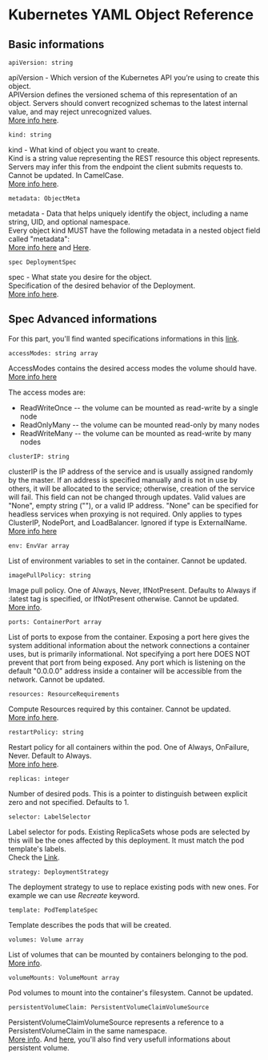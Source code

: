 # Kubernetes YAML Object Reference

## Basic informations


`apiVersion: string`

apiVersion - Which version of the Kubernetes API you’re using to create this object.  
APIVersion defines the versioned schema of this representation of an object. Servers should convert recognized schemas to the latest internal value, and may reject unrecognized values.  
[More info here](https://git.k8s.io/community/contributors/devel/sig-architecture/api-conventions.md#resources).


`kind: string`

kind - What kind of object you want to create.  
Kind is a string value representing the REST resource this object represents. Servers may infer this from the endpoint the client submits requests to. Cannot be updated. In CamelCase.  
[More info here](https://git.k8s.io/community/contributors/devel/sig-architecture/api-conventions.md#types-kinds).


`metadata: ObjectMeta`

metadata - Data that helps uniquely identify the object, including a name string, UID, and optional namespace.  
Every object kind MUST have the following metadata in a nested object field called "metadata":  
[More info here](https://kubernetes.io/docs/reference/generated/kubernetes-api/v1.18/#objectmeta-v1-meta) and [Here](https://github.com/kubernetes/community/blob/master/contributors/devel/sig-architecture/api-conventions.md#metadata).


`spec DeploymentSpec`

spec - What state you desire for the object.  
Specification of the desired behavior of the Deployment.  
[More info here](https://kubernetes.io/docs/reference/generated/kubernetes-api/v1.18/#deploymentspec-v1-apps).


## Spec Advanced informations

For this part, you'll find wanted specifications informations in this [link](https://kubernetes.io/docs/reference/generated/kubernetes-api/v1.18/#deploymentspec-v1-apps).

`accessModes: string array`

AccessModes contains the desired access modes the volume should have.  
[More info here](https://kubernetes.io/docs/concepts/storage/persistent-volumes#access-modes-1)

The access modes are:
* ReadWriteOnce -- the volume can be mounted as read-write by a single node
* ReadOnlyMany -- the volume can be mounted read-only by many nodes
* ReadWriteMany -- the volume can be mounted as read-write by many nodes

`clusterIP: string`

clusterIP is the IP address of the service and is usually assigned randomly by the master. If an address is specified manually and is not in use by others, it will be allocated to the service; otherwise, creation of the service will fail. This field can not be changed through updates. Valid values are "None", empty string (""), or a valid IP address. "None" can be specified for headless services when proxying is not required. Only applies to types ClusterIP, NodePort, and LoadBalancer. Ignored if type is ExternalName.  
[More info here](https://kubernetes.io/docs/concepts/services-networking/service/#virtual-ips-and-service-proxies)

`env: EnvVar array`

List of environment variables to set in the container. Cannot be updated.

`imagePullPolicy: string`

Image pull policy. One of Always, Never, IfNotPresent. Defaults to Always if :latest tag is specified, or IfNotPresent otherwise. Cannot be updated.  
[More info](https://kubernetes.io/docs/concepts/containers/images#updating-images).

`ports: ContainerPort array`

List of ports to expose from the container. Exposing a port here gives the system additional information about the network connections a container uses, but is primarily informational. Not specifying a port here DOES NOT prevent that port from being exposed. Any port which is listening on the default "0.0.0.0" address inside a container will be accessible from the network. Cannot be updated.

`resources: ResourceRequirements`

Compute Resources required by this container. Cannot be updated.  
[More info here](https://kubernetes.io/docs/concepts/configuration/manage-compute-resources-container/).

`restartPolicy: string`

Restart policy for all containers within the pod. One of Always, OnFailure, Never. Default to Always.  
[More info here](https://kubernetes.io/docs/concepts/workloads/pods/pod-lifecycle/#restart-policy).

`replicas: integer`

Number of desired pods. This is a pointer to distinguish between explicit zero and not specified. Defaults to 1.

`selector: LabelSelector`

Label selector for pods. Existing ReplicaSets whose pods are selected by this will be the ones affected by this deployment. It must match the pod template's labels.  
Check the [Link](https://kubernetes.io/docs/reference/generated/kubernetes-api/v1.18/#labelselector-v1-meta).

`strategy: DeploymentStrategy`

The deployment strategy to use to replace existing pods with new ones.
For example we can use *Recreate* keyword.

`template: PodTemplateSpec`

Template describes the pods that will be created.

`volumes: Volume array`

List of volumes that can be mounted by containers belonging to the pod.  
[More info](https://kubernetes.io/docs/concepts/storage/volumes).

`volumeMounts: VolumeMount array`

Pod volumes to mount into the container's filesystem. Cannot be updated.

`persistentVolumeClaim: PersistentVolumeClaimVolumeSource`

PersistentVolumeClaimVolumeSource represents a reference to a PersistentVolumeClaim in the same namespace.  
[More info](https://kubernetes.io/docs/concepts/storage/persistent-volumes#persistentvolumeclaims).
And [here](https://kubernetes.io/docs/concepts/storage/persistent-volumes/), you'll also find very usefull informations about persistent volume.